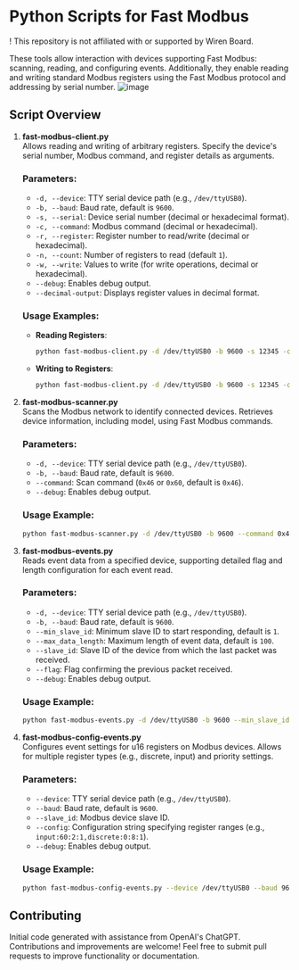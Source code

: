 # Python Scripts for Fast Modbus
! This repository is not affiliated with or supported by Wiren Board. 

These tools allow interaction with devices supporting Fast Modbus: scanning, reading, and configuring events. Additionally, they enable reading and writing standard Modbus registers using the Fast Modbus protocol and addressing by serial number.
![image](https://github.com/user-attachments/assets/3224c23f-6aa8-4f89-988a-cdeafebde028)

## Script Overview

1. **fast-modbus-client.py**  
   Allows reading and writing of arbitrary registers. Specify the device's serial number, Modbus command, and register details as arguments.

   ### Parameters:
   - `-d, --device`: TTY serial device path (e.g., `/dev/ttyUSB0`).
   - `-b, --baud`: Baud rate, default is `9600`.
   - `-s, --serial`: Device serial number (decimal or hexadecimal format).
   - `-c, --command`: Modbus command (decimal or hexadecimal).
   - `-r, --register`: Register number to read/write (decimal or hexadecimal).
   - `-n, --count`: Number of registers to read (default `1`).
   - `-w, --write`: Values to write (for write operations, decimal or hexadecimal).
   - `--debug`: Enables debug output.
   - `--decimal-output`: Displays register values in decimal format.

   ### Usage Examples:
   - **Reading Registers**:
     ```bash
     python fast-modbus-client.py -d /dev/ttyUSB0 -b 9600 -s 12345 -c 3 -r 200 -n 5
     ```
   - **Writing to Registers**:
     ```bash
     python fast-modbus-client.py -d /dev/ttyUSB0 -b 9600 -s 12345 -c 16 -r 200 -w 100 200 300 --decimal-output
     ```

2. **fast-modbus-scanner.py**  
   Scans the Modbus network to identify connected devices. Retrieves device information, including model, using Fast Modbus commands.

   ### Parameters:
   - `-d, --device`: TTY serial device path (e.g., `/dev/ttyUSB0`).
   - `-b, --baud`: Baud rate, default is `9600`.
   - `--command`: Scan command (`0x46` or `0x60`, default is `0x46`).
   - `--debug`: Enables debug output.

   ### Usage Example:
   ```bash
   python fast-modbus-scanner.py -d /dev/ttyUSB0 -b 9600 --command 0x46
   ```

3. **fast-modbus-events.py**  
   Reads event data from a specified device, supporting detailed flag and length configuration for each event read.

   ### Parameters:
   - `-d, --device`: TTY serial device path (e.g., `/dev/ttyUSB0`).
   - `-b, --baud`: Baud rate, default is `9600`.
   - `--min_slave_id`: Minimum slave ID to start responding, default is `1`.
   - `--max_data_length`: Maximum length of event data, default is `100`.
   - `--slave_id`: Slave ID of the device from which the last packet was received.
   - `--flag`: Flag confirming the previous packet received.
   - `--debug`: Enables debug output.

   ### Usage Example:
   ```bash
   python fast-modbus-events.py -d /dev/ttyUSB0 -b 9600 --min_slave_id 1 --max_data_length 50 --slave_id 10 --flag 1 --debug
   ```

4. **fast-modbus-config-events.py**  
   Configures event settings for u16 registers on Modbus devices. Allows for multiple register types (e.g., discrete, input) and priority settings.

   ### Parameters:
   - `--device`: TTY serial device path (e.g., `/dev/ttyUSB0`).
   - `--baud`: Baud rate, default is `9600`.
   - `--slave_id`: Modbus device slave ID.
   - `--config`: Configuration string specifying register ranges (e.g., `input:60:2:1,discrete:0:8:1`).
   - `--debug`: Enables debug output.

   ### Usage Example:
   ```bash
   python fast-modbus-config-events.py --device /dev/ttyUSB0 --baud 9600 --slave_id 5 --config "input:60:2:1,discrete:0:8:1" --debug
   ```

## Contributing

Initial code generated with assistance from OpenAI's ChatGPT. Contributions and improvements are welcome! Feel free to submit pull requests to improve functionality or documentation.
